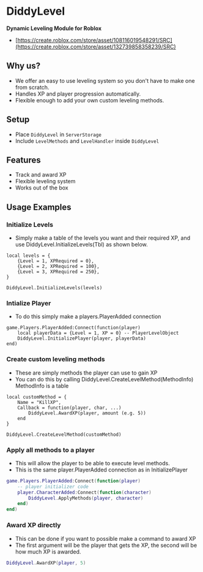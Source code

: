# DiddyLevel
**Dynamic Leveling Module for Roblox**

- [https://create.roblox.com/store/asset/108116019548291/SRC](https://create.roblox.com/store/asset/132739858358239/SRC)

## Why us?
- We offer an easy to use leveling system so you don't have to make one from scratch.
- Handles XP and player progression automatically.
- Flexible enough to add your own custom leveling methods.

## Setup
- Place `DiddyLevel` in `ServerStorage`
- Include `LevelMethods` and `LevelHandler` inside `DiddyLevel`

## Features
- Track and award XP
- Flexible leveling system
- Works out of the box

## Usage Examples

### Initialize Levels
- Simply make a table of the levels you want and their required XP, and use DiddyLevel.InitializeLevels(Tbl) as shown below.
```luau
local levels = {
    {Level = 1, XPRequired = 0},
    {Level = 2, XPRequired = 100},
    {Level = 3, XPRequired = 250},
}

DiddyLevel.InitializeLevels(levels)
```
### Intialize Player
- To do this simply make a players.PlayerAdded connection
```luau
game.Players.PlayerAdded:Connect(function(player)
    local playerData = {Level = 1, XP = 0} -- PlayerLevelObject
    DiddyLevel.InitializePlayer(player, playerData)
end)
```
### Create custom leveling methods
- These are simply methods the player can use to gain XP
- You can do this by calling DiddyLevel.CreateLevelMethod(MethodInfo) MethodInfo is a table
```luau
local customMethod = {
    Name = "KillXP",
    Callback = function(player, char, ...)
        DiddyLevel.AwardXP(player, amount (e.g. 5))
    end
}

DiddyLevel.CreateLevelMethod(customMethod)
```
### Apply all methods to a player
- This will allow the player to be able to execute level methods.
- This is the same player.PlayerAdded connection as in InitializePlayer
```lua
game.Players.PlayerAdded:Connect(function(player)
    -- player initializer code
    player.CharacterAdded:Connect(function(character)
        DiddyLevel.ApplyMethods(player, character)
    end)
end)
```
### Award XP directly
- This can be done if you want to possible make a command to award XP
- The first argument will be the player that gets the XP, the second will be how much XP is awarded.
```lua
DiddyLevel.AwardXP(player, 5)
```



    
